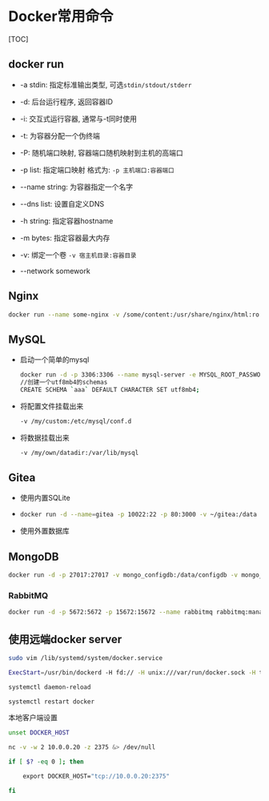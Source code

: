  # Docker常用命令

[TOC]

## docker run

- -a stdin: 指定标准输出类型, 可选`stdin/stdout/stderr`

- -d: 后台运行程序, 返回容器ID

- -i: 交互式运行容器, 通常与-t同时使用

- -t: 为容器分配一个伪终端

- -P: 随机端口映射, 容器端口随机映射到主机的高端口

- -p list: 指定端口映射 格式为: `-p 主机端口:容器端口`

- --name string: 为容器指定一个名字

- --dns list: 设置自定义DNS 

- -h string: 指定容器hostname

- -m bytes: 指定容器最大内存

- -v: 绑定一个卷 `-v 宿主机目录:容器目录`

- --network somework

## Nginx

   ```bash
docker run --name some-nginx -v /some/content:/usr/share/nginx/html:ro -d nginx
   ```

## MySQL

   - 启动一个简单的mysql
   
     ```bash
     docker run -d -p 3306:3306 --name mysql-server -e MYSQL_ROOT_PASSWORD=mysqlpassword mysql:5.7
     //创建一个utf8mb4的schemas
     CREATE SCHEMA `aaa` DEFAULT CHARACTER SET utf8mb4;
     ```
   
   - 将配置文件挂载出来
   
     ```bash
     -v /my/custom:/etc/mysql/conf.d
     ```
     
   - 将数据挂载出来
   
     ```bash
     -v /my/own/datadir:/var/lib/mysql
     ```


## Gitea

   - 使用内置SQLite

   - ```bash
     docker run -d --name=gitea -p 10022:22 -p 80:3000 -v ~/gitea:/data gitea/gitea:latest
     ```

   - 使用外置数据库

## MongoDB

```bash
docker run -d -p 27017:27017 -v mongo_configdb:/data/configdb -v mongo_db:/data/db --name mongo mongo
```

### RabbitMQ

```bash
docker run -d -p 5672:5672 -p 15672:15672 --name rabbitmq rabbitmq:management
```



## 使用远端docker server

```bash
sudo vim /lib/systemd/system/docker.service

ExecStart=/usr/bin/dockerd -H fd:// -H unix:///var/run/docker.sock -H tcp://0.0.0.0:2375

systemctl daemon-reload

systemctl restart docker
```

本地客户端设置

```bash
unset DOCKER_HOST

nc -v -w 2 10.0.0.20 -z 2375 &> /dev/null

if [ $? -eq 0 ]; then

​    export DOCKER_HOST="tcp://10.0.0.20:2375"

fi
```

